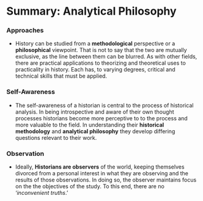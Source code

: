 # Summary: Analytical Philosophy

### Approaches

 - History can be studied from a **methodological** perspective or a **philosophical** viewpoint.  That is not to say that the two are mutually exclusive, as the line between them can be blurred.  As with other fields, there are practical applications to theorizing and theoretical uses to practicality in history.  Each has, to varying degrees, critical and technical skills that must be applied.

### Self-Awareness

 - The self-awareness of a historian is central to the process of historical analysis.  In being introspective and aware of their own thought processes historians become more perceptive to to the process and more valuable to the field.  In understanding their **historical methodology** and **analytical philosophy** they develop differing questions relevant to their work.

### Observation

 - Ideally, **Historians are observers** of the world, keeping themselves divorced from a personal interest in what they are observing and the results of those observations.  In doing so, the observer maintains focus on the the objectives of the study.  To this end, there are no ‘_inconvenient truths_.’
